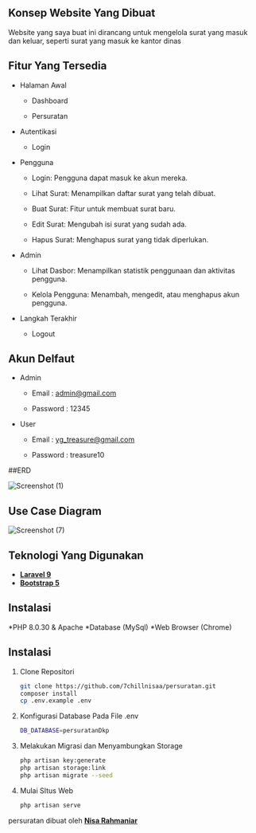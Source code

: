 ## Konsep Website Yang Dibuat

Website yang saya buat ini dirancang untuk mengelola surat yang masuk dan keluar, seperti surat yang masuk ke kantor dinas

## Fitur Yang Tersedia

* Halaman Awal

    * Dashboard
  
    * Persuratan
      
* Autentikasi

  * Login

* Pengguna

    * Login: Pengguna dapat masuk ke akun mereka.
  
    * Lihat Surat: Menampilkan daftar surat yang telah dibuat.
  
    * Buat Surat: Fitur untuk membuat surat baru.
  
    * Edit Surat: Mengubah isi surat yang sudah ada.
  
    * Hapus Surat: Menghapus surat yang tidak diperlukan.
  
  
* Admin

    * Lihat Dasbor: Menampilkan statistik penggunaan dan aktivitas pengguna.
  
    * Kelola Pengguna: Menambah, mengedit, atau menghapus akun pengguna.

* Langkah Terakhir
  
    * Logout

## Akun Delfaut

* Admin
  
    * Email : admin@gmail.com
  
    * Password : 12345
  
* User
  
    * Email : yg_treasure@gmail.com
  
    * Password : treasure10

##ERD

![Screenshot (1)](https://github.com/user-attachments/assets/48ec5a62-c133-43d9-ae12-d8ee78a7630a)

## Use Case Diagram

![Screenshot (7)](https://github.com/user-attachments/assets/2447d663-2628-4a4c-b4ef-9ac734918ca0)


## Teknologi Yang Digunakan

- **[Laravel 9](https://laravel.com/)**
- **[Bootstrap 5](https://getbootstrap.com/)**

## Instalasi

*PHP 8.0.30 & Apache
*Database (MySql)
*Web Browser (Chrome)

## Instalasi

1. Clone Repositori
   ```bash
   git clone https://github.com/7chillnisaa/persuratan.git
   composer install
   cp .env.example .env

2. Konfigurasi Database Pada File .env
   ```bash
   DB_DATABASE=persuratanDkp

3. Melakukan Migrasi dan Menyambungkan Storage
   ```bash
   php artisan key:generate
   php artisan storage:link
   php artisan migrate --seed

4. Mulai SItus Web
   ```bash
   php artisan serve

persuratan dibuat oleh **[Nisa Rahmaniar](https://www.instagram.com/nissaash_/)**
